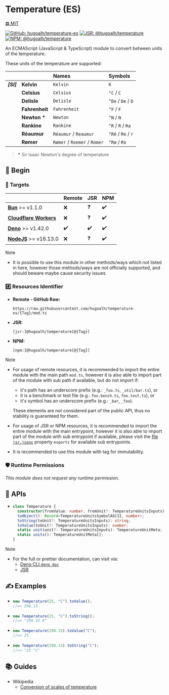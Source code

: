 # Temperature (ES)

[**⚖️** MIT](./LICENSE.md)

[![GitHub: hugoalh/temperature-es](https://img.shields.io/github/v/release/hugoalh/temperature-es?label=hugoalh/temperature-es&labelColor=181717&logo=github&logoColor=ffffff&sort=semver&style=flat "GitHub: hugoalh/temperature-es")](https://github.com/hugoalh/temperature-es)
[![JSR: @hugoalh/temperature](https://img.shields.io/jsr/v/@hugoalh/temperature?label=@hugoalh/temperature&labelColor=F7DF1E&logo=jsr&logoColor=000000&style=flat "JSR: @hugoalh/temperature")](https://jsr.io/@hugoalh/temperature)
[![NPM: @hugoalh/temperature](https://img.shields.io/npm/v/@hugoalh/temperature?label=@hugoalh/temperature&labelColor=CB3837&logo=npm&logoColor=ffffff&style=flat "NPM: @hugoalh/temperature")](https://www.npmjs.com/package/@hugoalh/temperature)

An ECMAScript (JavaScript & TypeScript) module to convert between units of the temperature.

These units of the temperature are supported:

|  |  | **Names** | **Symbols** |
|:-:|:--|:--|:--|
| ***\[SI\]*** | **Kelvin** | `Kelvin` | `K` |
|  | **Celsius** | `Celsius` | `°C` / `C` |
|  | **Delisle** | `Delisle` | `°De` / `De` / `D` |
|  | **Fahrenheit** | `Fahrenheit` | `°F` / `F` |
|  | **Newton \*** | `Newton` | `°N` / `N` |
|  | **Rankine** | `Rankine` | `°R` / `R` / `Ra` |
|  | **Réaumur** | `Réaumur` / `Reaumur` | `°Ré` / `Re` / `r` |
|  | **Rømer** | `Rømer` / `Roemer` / `Romer` | `°Rø` / `Ro` |

> **\*** Sir Isaac Newton's degree of temperature

## 🔰 Begin

### 🎯 Targets

|  | **Remote** | **JSR** | **NPM** |
|:--|:--|:--|:--|
| **[Bun](https://bun.sh/)** >= v1.1.0 | ❌ | ❓ | ✔️ |
| **[Cloudflare Workers](https://workers.cloudflare.com/)** | ❌ | ❓ | ✔️ |
| **[Deno](https://deno.land/)** >= v1.42.0 | ✔️ | ✔️ | ✔️ |
| **[NodeJS](https://nodejs.org/)** >= v16.13.0 | ❌ | ❓ | ✔️ |

> [!NOTE]
> - It is possible to use this module in other methods/ways which not listed in here, however those methods/ways are not officially supported, and should beware maybe cause security issues.

### #️⃣ Resources Identifier

- **Remote - GitHub Raw:**
  ```
  https://raw.githubusercontent.com/hugoalh/temperature-es/{Tag}/mod.ts
  ```
- **JSR:**
  ```
  [jsr:]@hugoalh/temperature[@{Tag}]
  ```
- **NPM:**
  ```
  [npm:]@hugoalh/temperature[@{Tag}]
  ```

> [!NOTE]
> - For usage of remote resources, it is recommended to import the entire module with the main path `mod.ts`, however it is also able to import part of the module with sub path if available, but do not import if:
>
>   - it's path has an underscore prefix (e.g.: `_foo.ts`, `_util/bar.ts`), or
>   - it is a benchmark or test file (e.g.: `foo.bench.ts`, `foo.test.ts`), or
>   - it's symbol has an underscore prefix (e.g.: `_bar`, `_foo`).
>
>   These elements are not considered part of the public API, thus no stability is guaranteed for them.
> - For usage of JSR or NPM resources, it is recommended to import the entire module with the main entrypoint, however it is also able to import part of the module with sub entrypoint if available, please visit the [file `jsr.jsonc`](./jsr.jsonc) property `exports` for available sub entrypoints.
> - It is recommended to use this module with tag for immutability.

### 🛡️ Runtime Permissions

*This module does not request any runtime permission.*

## 🧩 APIs

- ```ts
  class Temperature {
    constructor(fromValue: number, fromUnit?: TemperatureUnitsInputs);
    toObject(): Record<TemperatureUnitsSymbolASCII, number>;
    toString(toUnit?: TemperatureUnitsInputs): string;
    toValue(toUnit?: TemperatureUnitsInputs): number;
    static unit(unit?: TemperatureUnitsInputs): TemperatureUnitMeta;
    static units(): TemperatureUnitMeta[];
  }
  ```

> [!NOTE]
> - For the full or prettier documentation, can visit via:
>   - [Deno CLI `deno doc`](https://docs.deno.com/runtime/reference/cli/documentation_generator/)
>   - [JSR](https://jsr.io/@hugoalh/temperature)

## ✍️ Examples

- ```ts
  new Temperature(25, "C").toValue();
  //=> 298.15
  ```
- ```ts
  new Temperature(25, "C").toString();
  //=> "298.15 K"
  ```
- ```ts
  new Temperature(298.15).toValue("C");
  //=> 25
  ```
- ```ts
  new Temperature(298.15).toString("C");
  //=> "25 °C"
  ```

## 📚 Guides

- Wikipedia
  - [Conversion of scales of temperature](https://en.wikipedia.org/wiki/Conversion_of_scales_of_temperature)
